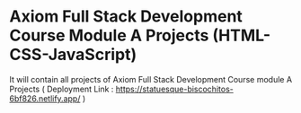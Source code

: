 # Axiom Full Stack Development Course Module A Projects (HTML-CSS-JavaScript)
 It will contain all projects of Axiom Full Stack Development Course module A 
Projects ( Deployment Link : https://statuesque-biscochitos-6bf826.netlify.app/ )
